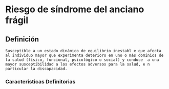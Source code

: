 # Riesgo de síndrome del anciano frágil
## Definición
	Susceptible a un estado dinámico de equilibrio inestabl e que afecta al individuo mayor que experimenta deterioro en uno o más dominios de la salud (físico, funcional, psicológico o social) y conduce  a una mayor susceptibilidad a los efectos adversos para la salud, e n particular la discapacidad.

### Caracteristicas Definitorias


